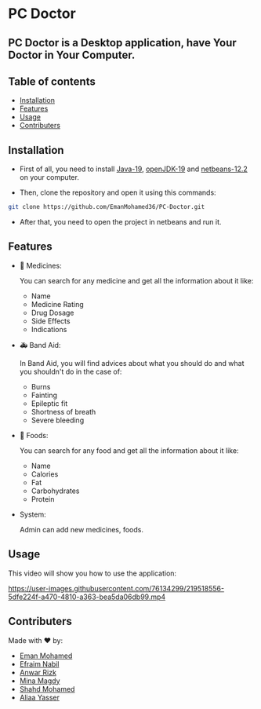 # PC Doctor

## PC Doctor is a Desktop application, have Your Doctor in Your Computer.

## Table of contents

- [Installation](#installation)
- [Features](#features)
- [Usage](#usage)
- [Contributers](#contributers)

## Installation

- First of all, you need to install [Java-19](https://www.oracle.com/java/technologies/javase-jdk15-downloads.html), [openJDK-19](https://jdk.java.net/15/) and [netbeans-12.2](https://netbeans.apache.org/download/nb122/nb122.html) on your computer.

- Then, clone the repository and open it using this commands:

```bash
git clone https://github.com/EmanMohamed36/PC-Doctor.git
```

- After that, you need to open the project in netbeans and run it.

## Features

- :pill: Medicines:
        
    You can search for any medicine and get all the information about it like:
    - Name
    - Medicine Rating
    - Drug Dosage
    - Side Effects
    - Indications

- :ambulance: Band Aid:
        
    In Band Aid, you will find advices about what you should do and what you shouldn't do in the case of:
    - Burns
    - Fainting
    - Epileptic fit
    - Shortness of breath
    - Severe bleeding

- :green_apple: Foods:
        
    You can search for any food and get all the information about it like:
    - Name
    - Calories
    - Fat
    - Carbohydrates
    - Protein

- System:
        
    Admin can add new medicines, foods.

## Usage

This video will show you how to use the application:

https://user-images.githubusercontent.com/76134299/219518556-5dfe224f-a470-4810-a363-bea5da06db99.mp4

## Contributers

Made with ❤️ by:

- [Eman Mohamed](https://github.com/EmanMohamed36)
- [Efraim Nabil](https://github.com/efraimnabil)
- [Anwar Rizk](https://github.com/Anwar-Rizk)
- [Mina Magdy](https://github.com/MiinaMagdy)
- [Shahd Mohamed]()
- [Aliaa Yasser]()
